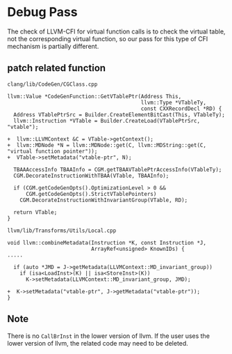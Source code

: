 # Debug Pass

The check of LLVM-CFI for virtual function calls is to check the virtual table, 
not the corresponding virtual function, 
so our pass for this type of CFI mechanism is partially different.

## patch related function

`clang/lib/CodeGen/CGClass.cpp`

```
llvm::Value *CodeGenFunction::GetVTablePtr(Address This,
                                           llvm::Type *VTableTy,
                                           const CXXRecordDecl *RD) {
  Address VTablePtrSrc = Builder.CreateElementBitCast(This, VTableTy);
  llvm::Instruction *VTable = Builder.CreateLoad(VTablePtrSrc, "vtable");

+  llvm::LLVMContext &C = VTable->getContext();
+  llvm::MDNode *N = llvm::MDNode::get(C, llvm::MDString::get(C, "virtual function pointer"));
+  VTable->setMetadata("vtable-ptr", N);

  TBAAAccessInfo TBAAInfo = CGM.getTBAAVTablePtrAccessInfo(VTableTy);
  CGM.DecorateInstructionWithTBAA(VTable, TBAAInfo);

  if (CGM.getCodeGenOpts().OptimizationLevel > 0 &&
      CGM.getCodeGenOpts().StrictVTablePointers)
    CGM.DecorateInstructionWithInvariantGroup(VTable, RD);

  return VTable;
}
```

`llvm/lib/Transforms/Utils/Local.cpp`

```
void llvm::combineMetadata(Instruction *K, const Instruction *J,
                           ArrayRef<unsigned> KnownIDs) {
.....

  if (auto *JMD = J->getMetadata(LLVMContext::MD_invariant_group))
    if (isa<LoadInst>(K) || isa<StoreInst>(K))
      K->setMetadata(LLVMContext::MD_invariant_group, JMD);

+  K->setMetadata("vtable-ptr", J->getMetadata("vtable-ptr"));
}
```

## Note
There is no `CallBrInst` in the lower version of llvm. 
If the user uses the lower version of llvm, the related code may need to be deleted.